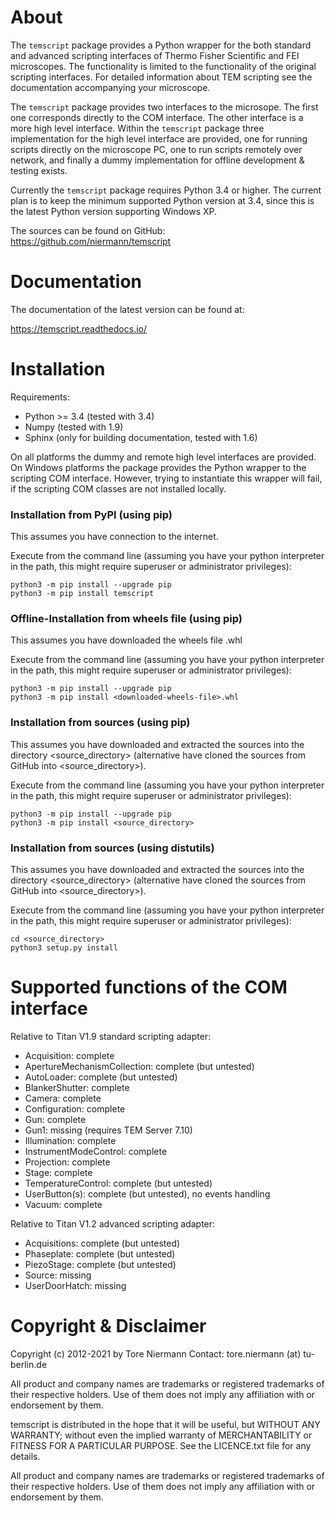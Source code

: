 # About

The ``temscript`` package provides a Python wrapper for the both standard and advanced scripting
interfaces of Thermo Fisher Scientific and FEI microscopes. The functionality is
limited to the functionality of the original scripting interfaces. For detailed information
about TEM scripting see the documentation accompanying your microscope.

The ``temscript`` package provides two interfaces to the microsope. The first one
corresponds directly to the COM interface. The other interface is a more high level interface.
Within the ``temscript`` package three implementation for the high level interface are provided,
one for running scripts directly on the microscope PC, one to run scripts remotely over network, and
finally a dummy implementation for offline development & testing exists.

Currently the ``temscript`` package requires Python 3.4 or higher. The current plan is to keep the minimum
supported Python version at 3.4, since this is the latest Python version supporting Windows XP.

The sources can be found on GitHub: https://github.com/niermann/temscript

# Documentation

The documentation of the latest version can be found at:

https://temscript.readthedocs.io/

# Installation

Requirements:
* Python >= 3.4 (tested with 3.4)
* Numpy (tested with 1.9)
* Sphinx (only for building documentation, tested with 1.6)

On all platforms the dummy and remote high level interfaces are provided. 
On Windows platforms the package provides the Python wrapper
to the scripting COM interface. However, trying to instantiate this wrapper
will fail, if the scripting COM classes are not installed locally.

### Installation from PyPI (using pip)

This assumes you have connection to the internet. 

Execute from the command line (assuming you have your python interpreter in the path, this might require superuser or 
administrator privileges):
    
    python3 -m pip install --upgrade pip
    python3 -m pip install temscript

### Offline-Installation from wheels file (using pip)

This assumes you have downloaded the wheels file <downloaded-wheels-file>.whl 

Execute from the command line (assuming you have your python interpreter in the path, this might require superuser or 
administrator privileges):
    
    python3 -m pip install --upgrade pip
    python3 -m pip install <downloaded-wheels-file>.whl

### Installation from sources (using pip)

This assumes you have downloaded and extracted the sources into the directory <source_directory> (alternative have
cloned the sources from GitHub into <source_directory>). 

Execute from the command line (assuming you have your python interpreter in the path, this might require superuser or 
administrator privileges):
    
    python3 -m pip install --upgrade pip
    python3 -m pip install <source_directory>

### Installation from sources (using distutils)

This assumes you have downloaded and extracted the sources into the directory <source_directory> (alternative have
cloned the sources from GitHub into <source_directory>). 

Execute from the command line (assuming you have your python interpreter in the path, this might require superuser or 
administrator privileges):
    
    cd <source_directory>
    python3 setup.py install

# Supported functions of the COM interface

Relative to Titan V1.9 standard scripting adapter:
* Acquisition: complete
* ApertureMechanismCollection: complete (but untested)
* AutoLoader: complete (but untested)
* BlankerShutter: complete
* Camera: complete
* Configuration: complete
* Gun: complete
* Gun1: missing (requires TEM Server 7.10)
* Illumination: complete
* InstrumentModeControl: complete
* Projection: complete
* Stage: complete
* TemperatureControl: complete (but untested)
* UserButton(s): complete (but untested), no events handling
* Vacuum: complete

Relative to Titan V1.2 advanced scripting adapter:
* Acquisitions: complete (but untested)
* Phaseplate: complete (but untested)
* PiezoStage: complete (but untested)
* Source: missing
* UserDoorHatch: missing

# Copyright & Disclaimer

Copyright (c) 2012-2021 by Tore Niermann
Contact: tore.niermann (at) tu-berlin.de

All product and company names are trademarks or registered trademarks 
of their respective holders. Use of them does not imply any affiliation
with or endorsement by them.

temscript is distributed in the hope that it will be useful,
but WITHOUT ANY WARRANTY; without even the implied warranty of
MERCHANTABILITY or FITNESS FOR A PARTICULAR PURPOSE. See the
LICENCE.txt file for any details.

All product and company names are trademarks or registered trademarks of
their respective holders. Use of them does not imply any affiliation 
with or endorsement by them. 

